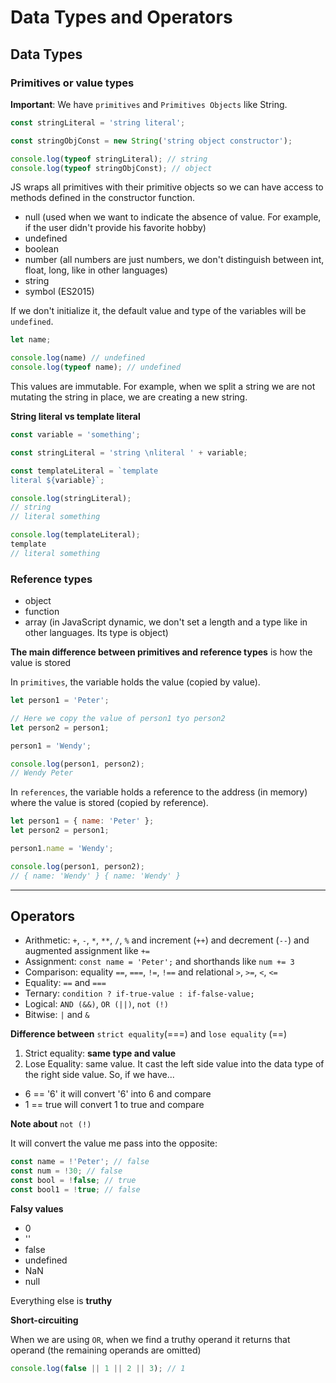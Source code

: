 # Data Types and Operators

## Data Types

### Primitives or value types

**Important**:
We have `primitives` and `Primitives Objects` like String.

```js
const stringLiteral = 'string literal';

const stringObjConst = new String('string object constructor');

console.log(typeof stringLiteral); // string
console.log(typeof stringObjConst); // object
```

JS wraps all primitives with their primitive objects so we can have access to methods defined in the constructor function. 

* null (used when we want to indicate the absence of value. For example, if the user didn't provide his favorite hobby)
* undefined
* boolean
* number (all numbers are just numbers, we don't distinguish between int, float, long, like in other languages)
* string
* symbol (ES2015)

<!-- TODO: Add examples ??? -->

If we don't initialize it, the default value and type of the variables will be `undefined`.

```js
let name;

console.log(name) // undefined
console.log(typeof name); // undefined
```

This values are immutable. 
For example, when we split a string we are not mutating the string in place, we are creating a new string.

**String literal vs template literal**

```js
const variable = 'something';

const stringLiteral = 'string \nliteral ' + variable;

const templateLiteral = `template 
literal ${variable}`;

console.log(stringLiteral);
// string 
// literal something

console.log(templateLiteral);
template 
// literal something
```

### Reference types

* object
* function
* array (in JavaScript dynamic, we don't set a length and a type like in other languages. Its type is object)

**The main difference between primitives and reference types** is how the value is stored

In `primitives`, the variable holds the value (copied by value).
```js
let person1 = 'Peter';

// Here we copy the value of person1 tyo person2
let person2 = person1;

person1 = 'Wendy';

console.log(person1, person2);
// Wendy Peter
```

In `references`, the variable holds a reference to the address (in memory) where the value is stored (copied by reference).

```js
let person1 = { name: 'Peter' };
let person2 = person1;

person1.name = 'Wendy';

console.log(person1, person2);
// { name: 'Wendy' } { name: 'Wendy' }
```

---

## Operators

* Arithmetic: `+`, `-`, `*`, `**`, `/`, `%` and increment (`++`) and decrement (`--`)  and augmented assignment like `+=`
* Assignment: `const name = 'Peter';` and shorthands like `num += 3`
* Comparison: equality `==`, `===`, `!=`, `!==`  and relational `>`, `>=`, `<`, `<=`
* Equality: `==` and `===`
* Ternary: `condition ? if-true-value : if-false-value;`
* Logical: `AND (&&)`, `OR (||)`, `not (!)`
* Bitwise: `|` and `&`

**Difference between** `strict equality`(===) and `lose equality` (==)

1. Strict equality: **same type and value**
2. Lose Equality: same value. It cast the left side value into the data type of the right side value. So, if we have...
  * 6 == '6' it will convert '6' into 6 and compare
  * 1 == true will convert 1 to true and compare

**Note about** `not (!)`

It will convert the value me pass into the opposite:

```js
const name = !'Peter'; // false
const num = !30; // false
const bool = !false; // true
const bool1 = !true; // false
```

**Falsy values**

* 0
* ''
* false
* undefined
* NaN
* null

Everything else is **truthy**

**Short-circuiting**

When we are using `OR`, when we find a truthy operand it returns that operand (the remaining operands are omitted)

```js
console.log(false || 1 || 2 || 3); // 1
```